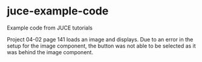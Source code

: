 # juce-example-code
Example code from JUCE tutorials


Project 04-02 page 141 loads an image and displays. Due to an error in the setup for the image component, the button 
was not able to be selected as it was behind the image component.

